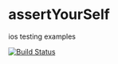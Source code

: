 # assertYourSelf

ios testing examples 

[![Build Status](https://travis-ci.com/rdalin82/assertYourSelf.svg?branch=main)](https://travis-ci.com/rdalin82/assertYourSelf)
